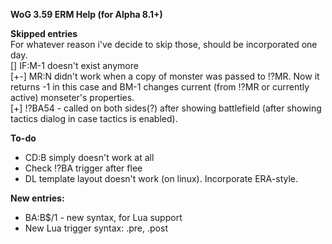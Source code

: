 <b>WoG 3.59 ERM Help (for Alpha 8.1+)</b>

<b>Skipped entries</b> <br>
For whatever reason i've decide to skip those, should be incorporated one day.<br>
[] IF:M-1 doesn't exist anymore<br>
[+-] MR:N didn't work when a copy of monster was passed to !?MR. Now it returns -1 in this case and BM-1 changes current (from !?MR or currently active) monseter's properties.<br>
[+] !?BA54 - called on both sides(?) after showing battlefield (after showing tactics dialog in case tactics is enabled).

<b>To-do</b>
- CD:B simply doesn't work at all
- Check !?BA trigger after flee
- DL template layout doesn't work (on linux). Incorporate ERA-style.

<b>New entries:</b>
- BA:B$/1 - new syntax, for Lua support
- New Lua trigger syntax: .pre, .post
